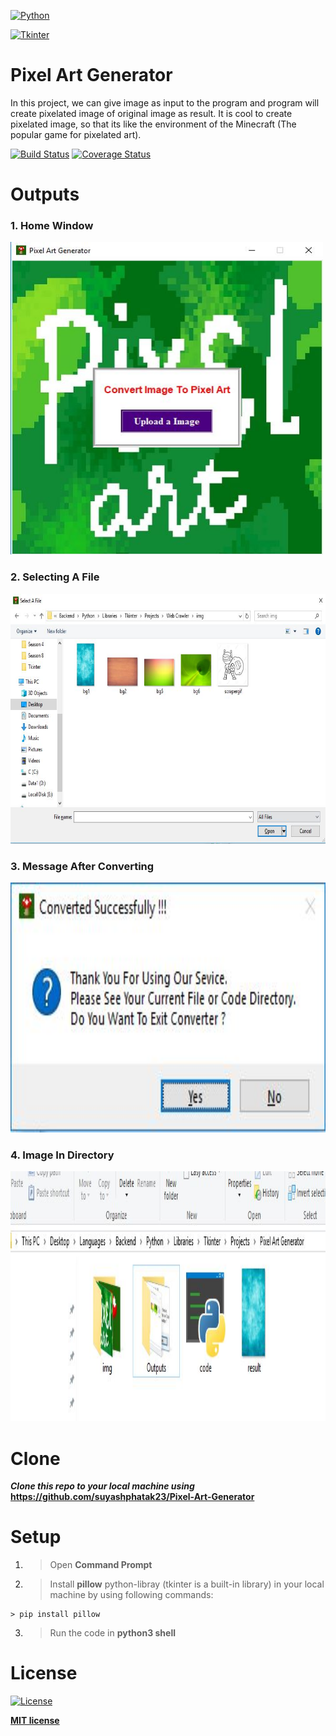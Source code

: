 <a href="https://python.org"><img src="https://www.python.org/static/community_logos/python-logo-master-v3-TM.png" title="Python" width="500px" height="200px" alt="Python"></a>

<a href="https://docs.python.org/3/library/tk.html"><img src="https://i2.wp.com/iot4beginners.com/wp-content/uploads/2020/04/65dc5834-de21-4e2e-bd4d-5e0c3c6994dd.jpg?fit=375%2C422&ssl=1" title="Tkinter" width="500px" height="500px" alt="Tkinter"></a>

# Pixel Art Generator

In this project, we can give image as input to the program and program will create pixelated image of original image as result.
It is cool to create pixelated image, so that its like the environment of the Minecraft (The popular game for pixelated art).

[![Build Status](http://img.shields.io/travis/badges/badgerbadgerbadger.svg?style=flat-square)](https://travis-ci.org/badges/badgerbadgerbadger)
[![Coverage Status](http://img.shields.io/coveralls/badges/badgerbadgerbadger.svg?style=flat-square)](https://coveralls.io/r/badges/badgerbadgerbadger)

# Outputs

### 1. Home Window
<img src="https://github.com/suyashphatak23/Pixel-Art-Generator/blob/master/Outputs/home.JPG" title="Home" width="500px" height="500px" alt="Home Window">

### 2. Selecting A File
<img src="https://github.com/suyashphatak23/Pixel-Art-Generator/blob/master/Outputs/select.JPG" title="select file" width="700px" height="400px" alt="Selection Window">

### 3. Message After Converting
<img src="https://github.com/suyashphatak23/Pixel-Art-Generator/blob/master/Outputs/resultmessage.JPG" title="result message" width="700px" height="400px" alt="Result Window">

### 4. Image In Directory
<img src="https://github.com/suyashphatak23/Pixel-Art-Generator/blob/master/Outputs/result.JPG" title="Result" width="700px" height="400px" alt="Directory">

# Clone

***Clone this repo to your local machine using*** **https://github.com/suyashphatak23/Pixel-Art-Generator**
# Setup

1. > Open **Command Prompt**

2. > Install **pillow**  python-libray (tkinter is a built-in library) in your local machine by using following commands:

```shell
> pip install pillow
```

3. > Run the code in **python3 shell**

# License

[![License](http://img.shields.io/:license-mit-blue.svg?style=flat-square)](http://badges.mit-license.org)

**[MIT license](http://opensource.org/licenses/mit-license.php)**
